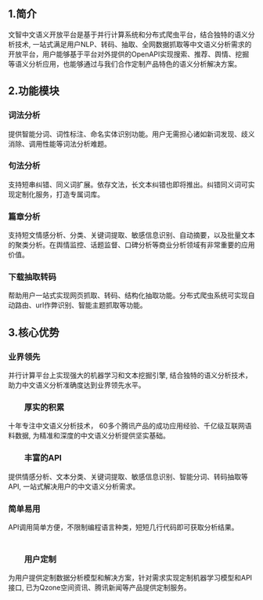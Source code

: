 ## 1.简介

文智中文语义开放平台是基于并行计算系统和分布式爬虫平台，结合独特的语义分析技术, 一站式满足用户NLP、转码、抽取、全网数据抓取等中文语义分析需求的开放平台，用户能够基于平台对外提供的OpenAPI实现搜索、推荐、舆情、挖掘等语义分析应用，也能够通过与我们合作定制产品特色的语义分析解决方案。



## 2.功能模块
### 词法分析

提供智能分词、词性标注、命名实体识别功能。用户无需担心诸如新词发现、歧义消除、调用性能等词法分析难题。
  
### 句法分析

支持短串纠错、同义词扩展。依存文法，长文本纠错也即将推出。纠错同义词可实现定制化服务，打造专属词库。
### 篇章分析

支持短文情感分析、分类、关键词提取、敏感信息识别、自动摘要，以及批量文本的聚类分析。在舆情监控、话题监督、口碑分析等商业分析领域有非常重要的应用价值。
### 下载抽取转码

帮助用户一站式实现网页抓取、转码、结构化抽取功能。分布式爬虫系统可实现自动路由、url作弊识别、智能主题抓取等功能。



## 3.核心优势
###     业界领先
并行计算平台上实现强大的机器学习和文本挖掘引擎, 结合独特的语义分析技术，助力中文语义分析准确度达到业界领先水平。

### 　　厚实的积累
十年专注中文语义分析技术， 60多个腾讯产品的成功应用经验、千亿级互联网语料数据, 为精准和深度的中文语义分析提供坚实基础。 

### 　　丰富的API
提供情感分析、文本分类、关键词提取、敏感信息识别、智能分词、转码抽取等API, 一站式解决用户的中文语义分析需求。

### 简单易用
API调用简单方便，不限制编程语言种类，短短几行代码即可获取分析结果。
　　　
### 　　用户定制
为用户提供定制数据分析模型和解决方案，针对需求实现定制机器学习模型和API接口, 已为Qzone空间资讯、腾讯新闻等产品提供定制服务。

